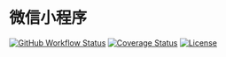 # 微信小程序

[![GitHub Workflow Status](https://img.shields.io/github/workflow/status/miaoxing/wechat-mp/Build?style=flat-square)](https://github.com/miaoxing/wechat-mp/actions)
[![Coverage Status](https://img.shields.io/coveralls/miaoxing/wxa.svg?style=flat-square)](https://coveralls.io/r/miaoxing/wxa)
[![License](http://img.shields.io/badge/license-MIT-brightgreen.svg?style=flat-square)](http://www.opensource.org/licenses/MIT)
